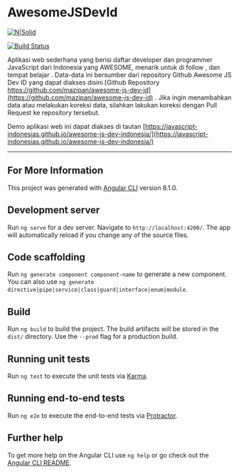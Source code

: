 # AwesomeJSDevId

[![N|Solid](https://cldup.com/dTxpPi9lDf.thumb.png)](https://nodesource.com/products/nsolid)

[![Build Status](https://travis-ci.org/joemccann/dillinger.svg?branch=master)](https://travis-ci.org/joemccann/dillinger)


Aplikasi web sederhana yang berisi daftar developer dan programmer JavaScript dari Indonesia yang AWESOME, menarik untuk di follow , dan tempat belajar . Data-data ini bersumber dari repository Github Awesome JS Dev ID yang dapat diakses disini [Github Repository https://github.com/mazipan/awesome-js-dev-id](https://github.com/mazipan/awesome-js-dev-id) . Jika ingin menambahkan data atau melakukan koreksi data, silahkan lakukan koreksi dengan Pull Request ke repository tersebut.

Demo aplikasi web ini dapat diakses di tautan [https://javascript-indonesias.github.io/awesome-js-dev-indonesia/](https://javascript-indonesias.github.io/awesome-js-dev-indonesia/)

---

## For More Information

This project was generated with [Angular CLI](https://github.com/angular/angular-cli) version 8.1.0.

## Development server

Run `ng serve` for a dev server. Navigate to `http://localhost:4200/`. The app will automatically reload if you change any of the source files.

## Code scaffolding

Run `ng generate component component-name` to generate a new component. You can also use `ng generate directive|pipe|service|class|guard|interface|enum|module`.

## Build

Run `ng build` to build the project. The build artifacts will be stored in the `dist/` directory. Use the `--prod` flag for a production build.

## Running unit tests

Run `ng test` to execute the unit tests via [Karma](https://karma-runner.github.io).

## Running end-to-end tests

Run `ng e2e` to execute the end-to-end tests via [Protractor](http://www.protractortest.org/).

## Further help

To get more help on the Angular CLI use `ng help` or go check out the [Angular CLI README](https://github.com/angular/angular-cli/blob/master/README.md).
